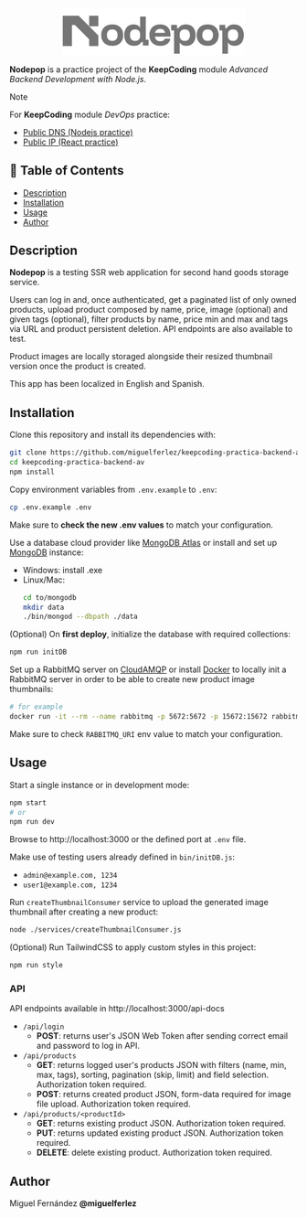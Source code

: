 <p align="center">
<img src="./public/assets/app-logo.svg" width="320" alt="Nodepop">
</p>

**Nodepop** is a practice project of the **KeepCoding** module _Advanced Backend Development with Node.js_.

> [!NOTE]
> For **KeepCoding** module _DevOps_ practice:
>
> - [Public DNS (Nodejs practice)](http://ec2-52-3-126-71.compute-1.amazonaws.com)
> - [Public IP (React practice)](http://52.3.126.71)

## 📌 Table of Contents

- [Description](#description)
- [Installation](#installation)
- [Usage](#usage)
- [Author](#author)

## Description

**Nodepop** is a testing SSR web application for second hand goods storage service.

Users can log in and, once authenticated, get a paginated list of only owned products, upload product composed by name, price, image (optional) and given tags (optional), filter products by name, price min and max and tags via URL and product persistent deletion. API endpoints are also available to test.

Product images are locally storaged alongside their resized thumbnail version once the product is created.

This app has been localized in English and Spanish.

## Installation

Clone this repository and install its dependencies with:

```sh
git clone https://github.com/miguelferlez/keepcoding-practica-backend-av.git
cd keepcoding-practica-backend-av
npm install
```

Copy environment variables from `.env.example` to `.env`:

```sh
cp .env.example .env
```

Make sure to **check the new .env values** to match your configuration.

Use a database cloud provider like [MongoDB Atlas](https://www.mongodb.com/atlas) or install and set up [MongoDB](https://www.mongodb.com/try) instance:

- Windows: install .exe
- Linux/Mac:
  ```sh
  cd to/mongodb
  mkdir data
  ./bin/mongod --dbpath ./data
  ```

(Optional) On **first deploy**, initialize the database with required collections:

```sh
npm run initDB
```

Set up a RabbitMQ server on [CloudAMQP](https://www.cloudamqp.com/) or install [Docker](https://docs.docker.com/engine/install) to locally init a RabbitMQ server in order to be able to create new product image thumbnails:

```sh
# for example
docker run -it --rm --name rabbitmq -p 5672:5672 -p 15672:15672 rabbitmq:4-management
```

Make sure to check `RABBITMQ_URI` env value to match your configuration.

## Usage

Start a single instance or in development mode:

```sh
npm start
# or
npm run dev
```

Browse to http://localhost:3000 or the defined port at `.env` file.

Make use of testing users already defined in `bin/initDB.js`:

- `admin@example.com, 1234`
- `user1@example.com, 1234`

Run `createThumbnailConsumer` service to upload the generated image thumbnail after creating a new product:

```sh
node ./services/createThumbnailConsumer.js
```

(Optional) Run TailwindCSS to apply custom styles in this project:

```sh
npm run style
```

### API

API endpoints available in http://localhost:3000/api-docs

- `/api/login`
  - **POST**: returns user's JSON Web Token after sending correct email and password to log in API.
- `/api/products`
  - **GET**: returns logged user's products JSON with filters (name, min, max, tags), sorting, pagination (skip, limit) and field selection. Authorization token required.
  - **POST**: returns created product JSON, form-data required for image file upload. Authorization token required.
- `/api/products/<productId>`
  - **GET**: returns existing product JSON. Authorization token required.
  - **PUT**: returns updated existing product JSON. Authorization token required.
  - **DELETE**: delete existing product. Authorization token required.

## Author

Miguel Fernández **@miguelferlez**
